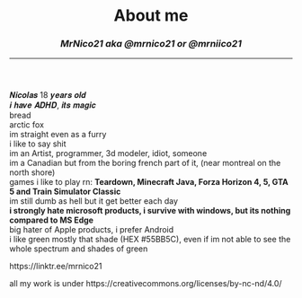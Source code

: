 <!DOCTYPE html>
<html lang="en">
<head>
    <meta charset="UTF-8">
    <meta name="viewport" content="width=device-width, initial-scale=1.0">
    <meta name="Author" content="MrNiico21" >
    <meta name="Description" content="About me">
    <link rel="stylesheet" href="stylebout.css">                                             
</head>
<body>
    <div id="page">
        <header>
            <h1>About me</h1>
            <h3><i> MrNico21 aka @mrnico21 or @mrniico21</i></h3>
            <hr>
        </header>
        <nav>
           <p id="bout">𝑵𝒊𝒄𝒐𝒍𝒂𝒔 18 𝒚𝒆𝒂𝒓𝒔 𝒐𝒍𝒅 <br>𝒊 𝒉𝒂𝒗𝒆 𝑨𝑫𝑯𝑫, 𝒊𝒕𝒔 𝒎𝒂𝒈𝒊𝒄 <br>bread <br> arctic fox<br>im straight even as a furry<br> i like to say shit <br>im an Artist, programmer, 3d modeler, idiot, someone <br> im a Canadian but from the boring french part of it, (near montreal on the north shore) <br> games i like to play rn: <strong>Teardown, Minecraft Java, Forza Horizon 4, 5, GTA 5 and Train Simulator Classic</strong><br>im still dumb as hell but it get better each day <br><strong>i strongly hate microsoft products, i survive with windows, but its nothing compared to MS Edge</strong><br>big hater of Apple products, i prefer Android <br> i like green mostly that shade (HEX #55BB5C), even if im not able to see the whole spectrum and shades of green<br><p>https://linktr.ee/mrnico21</p><p>all my work is under https://creativecommons.org/licenses/by-nc-nd/4.0/</p><p> <!--EASTER EGGs to nerds: im a furry, idc about html or css so dont bother me about it, furry since <t:1604116800:f> (october 31st 2020) --> 
</body>
</html>
